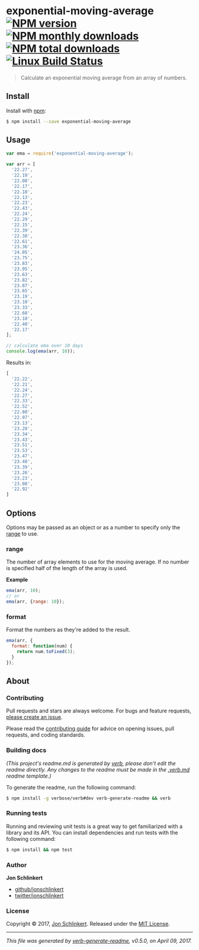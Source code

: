 # exponential-moving-average [![NPM version](https://img.shields.io/npm/v/exponential-moving-average.svg?style=flat)](https://www.npmjs.com/package/exponential-moving-average) [![NPM monthly downloads](https://img.shields.io/npm/dm/exponential-moving-average.svg?style=flat)](https://npmjs.org/package/exponential-moving-average)  [![NPM total downloads](https://img.shields.io/npm/dt/exponential-moving-average.svg?style=flat)](https://npmjs.org/package/exponential-moving-average) [![Linux Build Status](https://img.shields.io/travis/jonschlinkert/exponential-moving-average.svg?style=flat&label=Travis)](https://travis-ci.org/jonschlinkert/exponential-moving-average)

> Calculate an exponential moving average from an array of numbers.

## Install

Install with [npm](https://www.npmjs.com/):

```sh
$ npm install --save exponential-moving-average
```

## Usage

```js
var ema = require('exponential-moving-average');

var arr = [
  '22.27', 
  '22.19', 
  '22.08', 
  '22.17', 
  '22.18', 
  '22.13', 
  '22.23', 
  '22.43', 
  '22.24', 
  '22.29', 
  '22.15', 
  '22.39', 
  '22.38', 
  '22.61', 
  '23.36', 
  '24.05', 
  '23.75', 
  '23.83', 
  '23.95', 
  '23.63', 
  '23.82', 
  '23.87', 
  '23.65', 
  '23.19', 
  '23.10', 
  '23.33', 
  '22.68', 
  '23.10', 
  '22.40', 
  '22.17'
];

// calculate ema over 10 days
console.log(ema(arr, 10));
```
Results in:

```js
[
  '22.22',
  '22.21',
  '22.24',
  '22.27',
  '22.33',
  '22.52',
  '22.80',
  '22.97',
  '23.13',
  '23.28',
  '23.34',
  '23.43',
  '23.51',
  '23.53',
  '23.47',
  '23.40',
  '23.39',
  '23.26',
  '23.23',
  '23.08',
  '22.92'
]
```

## Options

Options may be passed as an object or as a number to specify only the [range](#range) to use.

### range

The number of array elements to use for the moving average. If no number is specified half of the length of the array is used.

**Example**

```js
ema(arr, 10);
// or
ema(arr, {range: 10});
```

### format

Format the numbers as they're added to the result.

```js
ema(arr, {
  format: function(num) {
    return num.toFixed(3);
  }
});
```

## About

### Contributing

Pull requests and stars are always welcome. For bugs and feature requests, [please create an issue](../../issues/new).

Please read the [contributing guide](.github/contributing.md) for advice on opening issues, pull requests, and coding standards.

### Building docs

_(This project's readme.md is generated by [verb](https://github.com/verbose/verb-generate-readme), please don't edit the readme directly. Any changes to the readme must be made in the [.verb.md](.verb.md) readme template.)_

To generate the readme, run the following command:

```sh
$ npm install -g verbose/verb#dev verb-generate-readme && verb
```

### Running tests

Running and reviewing unit tests is a great way to get familiarized with a library and its API. You can install dependencies and run tests with the following command:

```sh
$ npm install && npm test
```

### Author

**Jon Schlinkert**

* [github/jonschlinkert](https://github.com/jonschlinkert)
* [twitter/jonschlinkert](https://twitter.com/jonschlinkert)

### License

Copyright © 2017, [Jon Schlinkert](https://github.com/jonschlinkert).
Released under the [MIT License](LICENSE).

***

_This file was generated by [verb-generate-readme](https://github.com/verbose/verb-generate-readme), v0.5.0, on April 09, 2017._